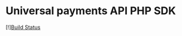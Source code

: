 # Universal payments API PHP SDK
[!][Build Status](https://app.travis-ci.com/worksma/bill-payments-php-sdk.svg?branch=main)
